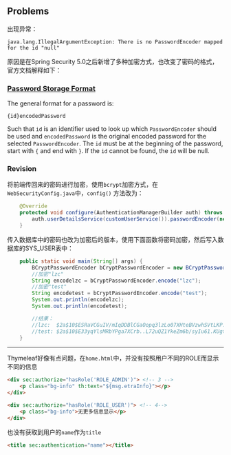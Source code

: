 ## Problems

出现异常：

`java.lang.IllegalArgumentException: There is no PasswordEncoder mapped for the id "null"`

原因是在Spring Security 5.0之后新增了多种加密方式，也改变了密码的格式，官方文档解释如下：

### [Password Storage Format](https://docs.spring.io/spring-security/site/docs/5.2.0.BUILD-SNAPSHOT/reference/htmlsingle/#pe-dpe-format)
The general format for a password is:

`{id}encodedPassword`

Such that `id` is an identifier used to look up which `PasswordEncoder`
should be used and `encodedPassword` is the original encoded password for
the selected `PasswordEncoder`. The `id` must be at the beginning of the
password, start with `{` and end with `}`. If the `id` cannot be found, the
`id` will be null.

### Revision

将前端传回来的密码进行加密，使用`bcrypt`加密方式，在`WebSecurityConfig.java`中，`config()`
方法改为：

```java
    @Override
    protected void configure(AuthenticationManagerBuilder auth) throws Exception {
        auth.userDetailsService(customUserService()).passwordEncoder(new BCryptPasswordEncoder());
    }
```

传入数据库中的密码也改为加密后的版本，使用下面函数将密码加密，然后写入数据库的SYS_USER表中：

```java
    public static void main(String[] args) {
        BCryptPasswordEncoder bCryptPasswordEncoder = new BCryptPasswordEncoder();
        //加密"lzc"
        String encodelzc = bCryptPasswordEncoder.encode("lzc");
        //加密"test"
        String encodetest = bCryptPasswordEncoder.encode("test");
        System.out.println(encodelzc);
        System.out.println(encodetest);

        //结果：
        //lzc:  $2a$10$ESRaVCGuIV/mIqDDBlCGaOopq3lzLo07XHteBVzwhSVtLKP.v39CK
        //test: $2a$10$E33yqYlsMRbYPga7XCrb..L72uQZ1YkeZm6b/syIu61.KUgtSaF1K
    }
```

---

Thymeleaf好像有点问题，在`home.html`中，并没有按照用户不同的ROLE而显示不同的信息
```html
<div sec:authorize="hasRole('ROLE_ADMIN')"> <!-- 3 -->
	<p class="bg-info" th:text="${msg.etraInfo}"></p>
</div>

<div sec:authorize="hasRole('ROLE_USER')"> <!-- 4-->
	<p class="bg-info">无更多信息显示</p>
</div>
```

也没有获取到用户的`name`作为`title`
```html
<title sec:authentication="name"></title>
```